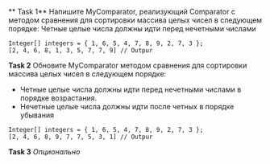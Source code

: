 ** Task 1**
Напишите MyComparator, реализующий Comparator с методом сравнения для сортировки массива целых чисел в следующем порядке:
Четные целые числа должны идти перед нечетными числами
```
Integer[] integers = { 1, 6, 5, 4, 7, 8, 9, 2, 7, 3 };
[2, 4, 6, 8, 1, 3, 5, 7, 7, 9] // Outpur
```


**Task 2**
Обновите MyComparator методом сравнения для сортировки массива целых чисел в следующем порядке:
- Четные целые числа должны идти перед нечетными числами в порядке возрастания.
- Нечетные целые числа должны идти после четных в порядке убывания
```
Integer[] integers = { 1, 6, 5, 4, 7, 8, 9, 2, 7, 3 };
[2, 4, 6, 8, 9, 7, 7, 5, 3, 1] // Outpur
```



**Task 3** *Опционально*













